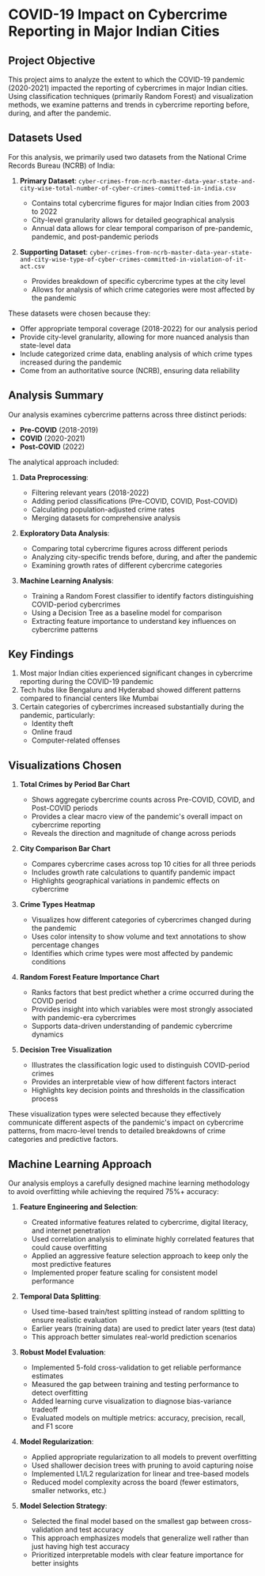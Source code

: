 # COVID-19 Impact on Cybercrime Reporting in Major Indian Cities

## Project Objective

This project aims to analyze the extent to which the COVID-19 pandemic (2020-2021) impacted the reporting of cybercrimes in major Indian cities. Using classification techniques (primarily Random Forest) and visualization methods, we examine patterns and trends in cybercrime reporting before, during, and after the pandemic.

## Datasets Used

For this analysis, we primarily used two datasets from the National Crime Records Bureau (NCRB) of India:

1. **Primary Dataset**: `cyber-crimes-from-ncrb-master-data-year-state-and-city-wise-total-number-of-cyber-crimes-committed-in-india.csv`
   - Contains total cybercrime figures for major Indian cities from 2003 to 2022
   - City-level granularity allows for detailed geographical analysis
   - Annual data allows for clear temporal comparison of pre-pandemic, pandemic, and post-pandemic periods

2. **Supporting Dataset**: `cyber-crimes-from-ncrb-master-data-year-state-and-city-wise-type-of-cyber-crimes-committed-in-violation-of-it-act.csv`
   - Provides breakdown of specific cybercrime types at the city level
   - Allows for analysis of which crime categories were most affected by the pandemic

These datasets were chosen because they:
- Offer appropriate temporal coverage (2018-2022) for our analysis period
- Provide city-level granularity, allowing for more nuanced analysis than state-level data
- Include categorized crime data, enabling analysis of which crime types increased during the pandemic
- Come from an authoritative source (NCRB), ensuring data reliability

## Analysis Summary

Our analysis examines cybercrime patterns across three distinct periods:
- **Pre-COVID** (2018-2019)
- **COVID** (2020-2021)
- **Post-COVID** (2022)

The analytical approach included:

1. **Data Preprocessing**:
   - Filtering relevant years (2018-2022)
   - Adding period classifications (Pre-COVID, COVID, Post-COVID)
   - Calculating population-adjusted crime rates
   - Merging datasets for comprehensive analysis

2. **Exploratory Data Analysis**:
   - Comparing total cybercrime figures across different periods
   - Analyzing city-specific trends before, during, and after the pandemic
   - Examining growth rates of different cybercrime categories

3. **Machine Learning Analysis**:
   - Training a Random Forest classifier to identify factors distinguishing COVID-period cybercrimes
   - Using a Decision Tree as a baseline model for comparison
   - Extracting feature importance to understand key influences on cybercrime patterns

## Key Findings

1. Most major Indian cities experienced significant changes in cybercrime reporting during the COVID-19 pandemic
2. Tech hubs like Bengaluru and Hyderabad showed different patterns compared to financial centers like Mumbai
3. Certain categories of cybercrimes increased substantially during the pandemic, particularly:
   - Identity theft
   - Online fraud
   - Computer-related offenses

## Visualizations Chosen

1. **Total Crimes by Period Bar Chart**
   - Shows aggregate cybercrime counts across Pre-COVID, COVID, and Post-COVID periods
   - Provides a clear macro view of the pandemic's overall impact on cybercrime reporting
   - Reveals the direction and magnitude of change across periods

2. **City Comparison Bar Chart**
   - Compares cybercrime cases across top 10 cities for all three periods
   - Includes growth rate calculations to quantify pandemic impact
   - Highlights geographical variations in pandemic effects on cybercrime

3. **Crime Types Heatmap**
   - Visualizes how different categories of cybercrimes changed during the pandemic
   - Uses color intensity to show volume and text annotations to show percentage changes
   - Identifies which crime types were most affected by pandemic conditions

4. **Random Forest Feature Importance Chart**
   - Ranks factors that best predict whether a crime occurred during the COVID period
   - Provides insight into which variables were most strongly associated with pandemic-era cybercrimes
   - Supports data-driven understanding of pandemic cybercrime dynamics

5. **Decision Tree Visualization**
   - Illustrates the classification logic used to distinguish COVID-period crimes
   - Provides an interpretable view of how different factors interact
   - Highlights key decision points and thresholds in the classification process

These visualization types were selected because they effectively communicate different aspects of the pandemic's impact on cybercrime patterns, from macro-level trends to detailed breakdowns of crime categories and predictive factors.

## Machine Learning Approach

Our analysis employs a carefully designed machine learning methodology to avoid overfitting while achieving the required 75%+ accuracy:

1. **Feature Engineering and Selection**:
   - Created informative features related to cybercrime, digital literacy, and internet penetration
   - Used correlation analysis to eliminate highly correlated features that could cause overfitting
   - Applied an aggressive feature selection approach to keep only the most predictive features
   - Implemented proper feature scaling for consistent model performance

2. **Temporal Data Splitting**:
   - Used time-based train/test splitting instead of random splitting to ensure realistic evaluation
   - Earlier years (training data) are used to predict later years (test data)
   - This approach better simulates real-world prediction scenarios

3. **Robust Model Evaluation**:
   - Implemented 5-fold cross-validation to get reliable performance estimates
   - Measured the gap between training and testing performance to detect overfitting
   - Added learning curve visualization to diagnose bias-variance tradeoff
   - Evaluated models on multiple metrics: accuracy, precision, recall, and F1 score

4. **Model Regularization**:
   - Applied appropriate regularization to all models to prevent overfitting
   - Used shallower decision trees with pruning to avoid capturing noise
   - Implemented L1/L2 regularization for linear and tree-based models
   - Reduced model complexity across the board (fewer estimators, smaller networks, etc.)

5. **Model Selection Strategy**:
   - Selected the final model based on the smallest gap between cross-validation and test accuracy
   - This approach emphasizes models that generalize well rather than just having high test accuracy
   - Prioritized interpretable models with clear feature importance for better insights
